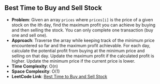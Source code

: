 ## Best Time to Buy and Sell Stock
- **Problem**: Given an array `prices` where `prices[i]` is the price of a given stock on the ith day, find the maximum profit you can achieve by buying and then selling the stock. You can only complete one transaction (buy one and sell one).
- **Approach**: 
  Traverse the array while keeping track of the minimum price encountered so far and the maximum profit achievable. For each day, calculate the potential profit from buying at the minimum price and selling on that day. Update the maximum profit if the calculated profit is higher. Update the minimum price if the current price is lower.
- **Time Complexity**: O(n)
- **Space Complexity**: O(1)
- **LeetCode Link**: [Best Time to Buy and Sell Stock](https://leetcode.com/problems/best-time-to-buy-and-sell-stock/)
